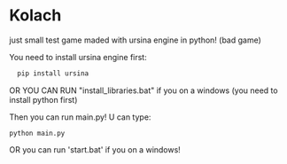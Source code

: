 # Kolach
just small test game maded with ursina engine in python! (bad game)

You need to install ursina engine first:
```bash
  pip install ursina
```
OR YOU CAN RUN "install_libraries.bat" if you on a windows (you need to install python first)


Then you can run main.py!
U can type:
```
python main.py
```
OR you can run 'start.bat' if you on a windows!
